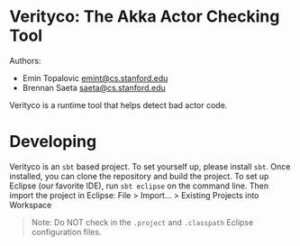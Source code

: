 # Verityco: The Akka Actor Checking Tool #

Authors:
 - Emin Topalovic <emint@cs.stanford.edu>
 - Brennan Saeta  <saeta@cs.stanford.edu>

Verityco is a runtime tool that helps detect bad actor code.


# Developing #

Verityco is an `sbt` based project. To set yourself up, please install `sbt`.
Once installed, you can clone the repository and build the project. To set up
Eclipse (our favorite IDE), run `sbt eclipse` on the command line. Then import
the project in Eclipse: File > Import... > Existing Projects into Workspace

> Note: Do NOT check in the `.project` and `.classpath` Eclipse configuration
> files.